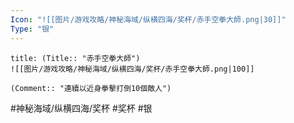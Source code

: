 ```yaml
---
Icon: "![[图片/游戏攻略/神秘海域/纵横四海/奖杯/赤手空拳大師.png|30]]"
Type: "银"
---
```

```ad-common-silver-trophy
title: (Title:: "赤手空拳大師")
![[图片/游戏攻略/神秘海域/纵横四海/奖杯/赤手空拳大師.png|100]]

(Comment:: "連續以近身拳擊打倒10個敵人")
```

#神秘海域/纵横四海/奖杯 #奖杯 #银
